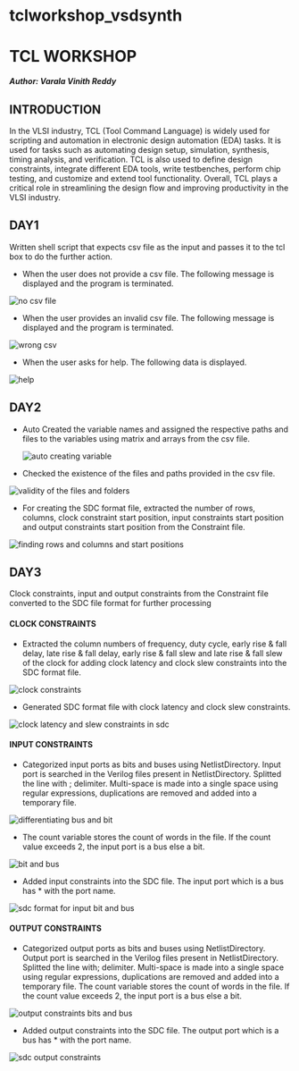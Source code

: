 # tclworkshop_vsdsynth
# TCL WORKSHOP
__*Author: Varala Vinith Reddy*__

## INTRODUCTION

In the VLSI industry, TCL (Tool Command Language) is widely used for scripting and automation in electronic design automation (EDA) tasks. It is used for tasks such as automating design setup, simulation, synthesis, timing analysis, and verification. TCL is also used to define design constraints, integrate different EDA tools, write testbenches, perform chip testing, and customize and extend tool functionality. Overall, TCL plays a critical role in streamlining the design flow and improving productivity in the VLSI industry.

## DAY1

Written shell script that expects csv file as the input and passes it to the tcl box to do the further action.
+ When the user does not provide a csv file. The following message is displayed and the program is terminated.
  
![no csv file](https://github.com/vinithreddyvarala/tclworkshop_vsdsynth/assets/138814647/2825f0da-6aaf-41ca-a3e1-efea73afab74)


+ When the user provides an invalid csv file. The following message is displayed and the program is terminated.
  
![wrong csv](https://github.com/vinithreddyvarala/tclworkshop_vsdsynth/assets/138814647/42870b70-e2ed-478c-8277-9969380871e1)


+ When the user asks for help. The following data is displayed.

![help](https://github.com/vinithreddyvarala/tclworkshop_vsdsynth/assets/138814647/78439e0f-7c88-4837-98bd-ac7de11b0dcd)


## DAY2

+ Auto Created the variable names and assigned the respective paths and files to the variables using matrix and arrays from the csv file.

  ![auto creating variable ](https://github.com/vinithreddyvarala/tclworkshop_vsdsynth/assets/138814647/cfa43087-1d1a-445a-aeca-b92fee24a9bb)


+ Checked the existence of the files and paths provided in the csv file.
  
![validity of the files and folders](https://github.com/vinithreddyvarala/tclworkshop_vsdsynth/assets/138814647/d0784ad8-8277-4654-b3e5-a269e59bc49e)

+ For creating the SDC format file, extracted the number of rows, columns, clock constraint start position, input constraints start position and output constraints start position from the Constraint file.
  
![finding rows and columns and start positions ](https://github.com/vinithreddyvarala/tclworkshop_vsdsynth/assets/138814647/da173c8b-6d10-47e1-88f2-763673bf7822)


## DAY3

Clock constraints, input and output constraints from the Constraint file converted to the SDC file format for further processing

#### CLOCK CONSTRAINTS

+ Extracted the column numbers of frequency, duty cycle, early rise & fall delay, late rise & fall delay, early rise & fall slew and late rise & fall slew of the clock for adding clock latency and clock slew constraints into the SDC format file.

![clock constraints](https://github.com/vinithreddyvarala/tclworkshop_vsdsynth/assets/138814647/1de8f922-460b-4ce8-bf0c-28507a6999d0)


+ Generated SDC format file with clock latency and clock slew constraints.
  
![clock latency and slew constraints in sdc](https://github.com/vinithreddyvarala/tclworkshop_vsdsynth/assets/138814647/329af6bf-65a5-4e98-a889-5e06fd839a92)


#### INPUT CONSTRAINTS

+ Categorized input ports as bits and buses using NetlistDirectory. Input port is searched in the Verilog files present in NetlistDirectory. Splitted the line with ; delimiter. Multi-space is made into a single space using regular expressions, duplications are removed and added into a temporary file.
  
![differentiating bus and bit](https://github.com/vinithreddyvarala/tclworkshop_vsdsynth/assets/138814647/bc9127ac-3e44-4647-b0ee-062a01567362)


+ The count variable stores the count of words in the file. If the count value exceeds 2, the input port is a bus else a bit.
  
![bit and bus](https://github.com/vinithreddyvarala/tclworkshop_vsdsynth/assets/138814647/a336cb25-da9d-4f19-8e4d-f7f5b4e808e2)


+ Added input constraints into the SDC file. The input port which is a bus has * with the port name.

![sdc format for input bit and bus](https://github.com/vinithreddyvarala/tclworkshop_vsdsynth/assets/138814647/ff7bf46e-0b9c-45a5-89ba-8f463ea7c509)


  #### OUTPUT CONSTRAINTS

+ Categorized output ports as bits and buses using NetlistDirectory. Output port is searched in the Verilog files present in NetlistDirectory. Splitted the line with; delimiter. Multi-space is made into a single space using regular expressions, duplications are removed and added into a temporary file. The count variable stores the count of words in the file. If the count value exceeds 2, the input port is a bus else a bit.

![output constraints bits and bus ](https://github.com/vinithreddyvarala/tclworkshop_vsdsynth/assets/138814647/ff1bdd0f-bee2-4e36-8be2-6c259efee371)


+ Added output constraints into the SDC file. The output port which is a bus has * with the port name.

![sdc output constraints](https://github.com/vinithreddyvarala/tclworkshop_vsdsynth/assets/138814647/bdacd335-e9fc-4e44-831e-2944fe29c0f4)

 


